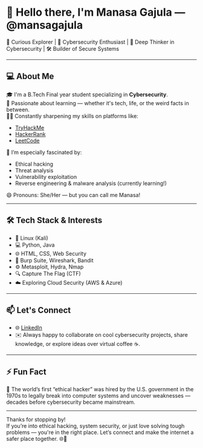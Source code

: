 # 👋 Hello there, I'm Manasa Gajula — @mansagajula

🧭 Curious Explorer | 🔐 Cybersecurity Enthusiast |  🧠 Deep Thinker in Cybersecurity | 🛠 Builder of Secure Systems

---

## 💻 About Me

🎓 I'm a B.Tech Final year student specializing in **Cybersecurity**.  
🌱 Passionate about learning — whether it's tech, life, or the weird facts in between.  
🕵️‍♀️ Constantly sharpening my skills on platforms like:
- [TryHackMe](https://tryhackme.com/p/D4rkHunt3r)
- [HackerRank](https://www.hackerrank.com/profile/gajulamanasa243)
- [LeetCode](https://leetcode.com/u/manasagajula1/)

🔐 I’m especially fascinated by:
- Ethical hacking
- Threat analysis
- Vulnerability exploitation
- Reverse engineering & malware analysis (currently learning!)

😄 Pronouns: She/Her — but you can call me Manasa!

---

## 🛠️ Tech Stack & Interests

- 🐧 Linux (Kali)
- 💻 Python, Java
- 🌐 HTML, CSS, Web Security
- 🧪 Burp Suite, Wireshark, Bandit
- ⚙️ Metasploit, Hydra, Nmap
- 🔍 Capture The Flag (CTF)
- ☁️ Exploring Cloud Security (AWS & Azure)

---

## 📫 Let's Connect

- 🌐 [LinkedIn](https://www.linkedin.com/in/gajulamanasa) 
- ✉️ Always happy to collaborate on cool cybersecurity projects, share knowledge, or explore ideas over virtual coffee ☕.

---

## ⚡ Fun Fact

🧠 The world’s first “ethical hacker” was hired by the U.S. government in the 1970s to legally break into computer systems and uncover weaknesses — decades before cybersecurity became mainstream.

---

Thanks for stopping by!  
If you’re into ethical hacking, system security, or just love solving tough problems — you're in the right place. Let’s connect and make the internet a safer place together. 🌐🔐

